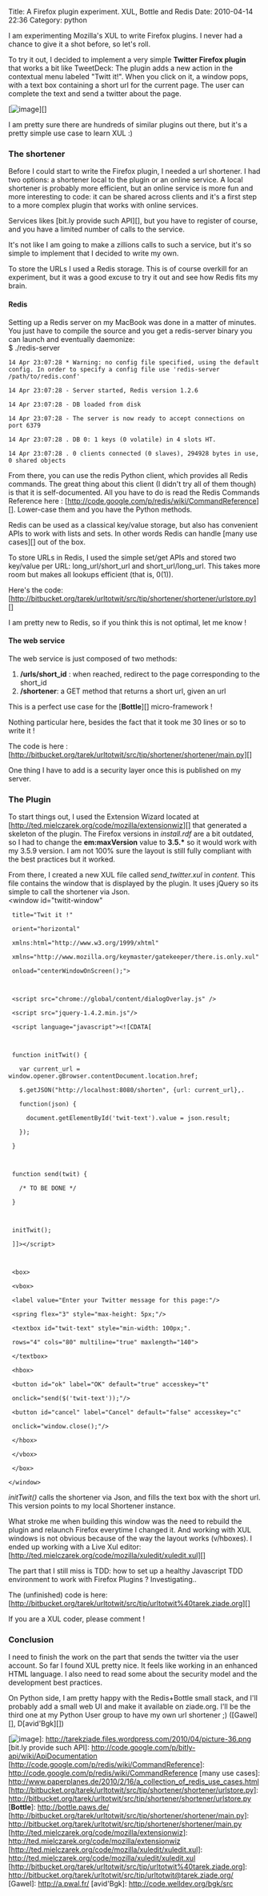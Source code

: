 Title: A Firefox plugin experiment. XUL, Bottle and Redis
Date: 2010-04-14 22:36
Category: python

I am experimenting Mozilla's XUL to write Firefox plugins. I never had a
chance to give it a shot before, so let's roll.   
  
To try it out, I decided to implement a very simple **Twitter Firefox
plugin** that works a bit like TweetDeck: The plugin adds a new action
in the contextual menu labeled "Twitt it!". When you click on it, a
window pops, with a text box containing a short url for the current
page. The user can complete the text and send a twitter about the page.
  
  
[![image][]][]   
  
I am pretty sure there are hundreds of similar plugins out there, but
it's a pretty simple use case to learn XUL :)   
### The shortener

  
Before I could start to write the Firefox plugin, I needed a url
shortener. I had two options: a shortener local to the plugin or an
online service. A local shortener is probably more efficient, but an
online service is more fun and more interesting to code: it can be
shared across clients and it's a first step to a more complex plugin
that works with online services.   
  
Services likes [bit.ly provide such API][], but you have to register of
course, and you have a limited number of calls to the service.   
  
It's not like I am going to make a zillions calls to such a service,
but it's so simple to implement that I decided to write my own.   
  
To store the URLs I used a Redis storage. This is of course overkill
for an experiment, but it was a good excuse to try it out and see how
Redis fits my brain.   
#### Redis

  
Setting up a Redis server on my MacBook was done in a matter of
minutes. You just have to compile the source and you get a redis-server
binary you can launch and eventually daemonize:   
   $ ./redis-server

    14 Apr 23:07:28 * Warning: no config file specified, using the default config. In order to specify a config file use 'redis-server /path/to/redis.conf'

    14 Apr 23:07:28 - Server started, Redis version 1.2.6

    14 Apr 23:07:28 - DB loaded from disk

    14 Apr 23:07:28 - The server is now ready to accept connections on port 6379

    14 Apr 23:07:28 . DB 0: 1 keys (0 volatile) in 4 slots HT.

    14 Apr 23:07:28 . 0 clients connected (0 slaves), 294928 bytes in use, 0 shared objects

  
From there, you can use the redis Python client, which provides all
Redis commands. The great thing about this client (I didn't try all of
them though) is that it is self-documented. All you have to do is read
the Redis Commands Reference here :
[http://code.google.com/p/redis/wiki/CommandReference][]. Lower-case
them and you have the Python methods.   
  
Redis can be used as a classical key/value storage, but also has
convenient APIs to work with lists and sets. In other words Redis can
handle [many use cases][] out of the box.   
  
To store URLs in Redis, I used the simple set/get APIs and stored two
key/value per URL: long\_url/short\_url and short\_url/long\_url. This
takes more room but makes all lookups efficient (that is, 0(1)).   
  
Here's the code:
[http://bitbucket.org/tarek/urltotwit/src/tip/shortener/shortener/urlstore.py][]
  
  
I am pretty new to Redis, so if you think this is not optimal, let me
know !   
#### The web service

  
The web service is just composed of two methods:   
1.  **/urls/short\_id** : when reached, redirect to the page
    corresponding to the short\_id
2.  **/shortener**: a GET method that returns a short url, given an url

  
This is a perfect use case for the [**Bottle**][] micro-framework !   
  
Nothing particular here, besides the fact that it took me 30 lines or
so to write it !   
  
The code is here :
[http://bitbucket.org/tarek/urltotwit/src/tip/shortener/shortener/main.py][]
  
  
One thing I have to add is a security layer once this is published on
my server.   
### The Plugin

  
To start things out, I used the Extension Wizard located at
[http://ted.mielczarek.org/code/mozilla/extensionwiz][] that generated a
skeleton of the plugin. The Firefox versions in *install.rdf* are a bit
outdated, so I had to change the **em:maxVersion** value to **3.5.\***
so it would work with my 3.5.9 version. I am not 100% sure the layout is
still fully compliant with the best practices but it worked.   
  
From there, I created a new XUL file called *send\_twitter.xul* in
*content*. This file contains the window that is displayed by the
plugin. It uses jQuery so its simple to call the shortener via Json.   
   <window id="twitit-window"

     title="Twit it !"

     orient="horizontal"

     xmlns:html="http://www.w3.org/1999/xhtml"

     xmlns="http://www.mozilla.org/keymaster/gatekeeper/there.is.only.xul"

     onload="centerWindowOnScreen();">



     <script src="chrome://global/content/dialogOverlay.js" />

     <script src="jquery-1.4.2.min.js"/>

     <script language="javascript"><![CDATA[



     function initTwit() {

       var current_url = window.opener.gBrowser.contentDocument.location.href;

       $.getJSON("http://localhost:8080/shorten", {url: current_url},.

       function(json) {

         document.getElementById('twit-text').value = json.result;

       });

     }



     function send(twit) {

       /* TO BE DONE */

     }



     initTwit();

     ]]></script>



     <box>

     <vbox>

     <label value="Enter your Twitter message for this page:"/>

     <spring flex="3" style="max-height: 5px;"/>

     <textbox id="twit-text" style="min-width: 100px;".

     rows="4" cols="80" multiline="true" maxlength="140">

     </textbox>

     <hbox>

     <button id="ok" label="OK" default="true" accesskey="t"

     onclick="send($('twit-text'));"/>

     <button id="cancel" label="Cancel" default="false" accesskey="c"

     onclick="window.close();"/>

     </hbox>

     </vbox>

     </box>

    </window>

  
*initTwit()* calls the shortener via Json, and fills the text box with
the short url. This version points to my local Shortener instance.   
  
What stroke me when building this window was the need to rebuild the
plugin and relaunch Firefox everytime I changed it. And working with XUL
windows is not obvious because of the way the layout works (v/hboxes). I
ended up working with a Live Xul editor:
[http://ted.mielczarek.org/code/mozilla/xuledit/xuledit.xul][]   
  
The part that I still miss is TDD: how to set up a healthy Javascript
TDD environment to work with Firefox Plugins ? Investigating..   
  
The (unfinished) code is here:
[http://bitbucket.org/tarek/urltotwit/src/tip/urltotwit%40tarek.ziade.org][]
  
  
If you are a XUL coder, please comment !   
### Conclusion

  
I need to finish the work on the part that sends the twitter via the
user account. So far I found XUL pretty nice. It feels like working in
an enhanced HTML language. I also need to read some about the security
model and the development best practices.   
  
On Python side, I am pretty happy with the Redis+Bottle small stack,
and I'll probably add a small web UI and make it available on ziade.org.
I'll be the third one at my Python User group to have my own url
shortener ;) ([Gawel][], D[avid'Bgk][])

  [image]: http://tarekziade.files.wordpress.com/2010/04/picture-36.png?w=1024
    "Twitter Plugin example"
  [![image][]]: http://tarekziade.files.wordpress.com/2010/04/picture-36.png
  [bit.ly provide such API]: http://code.google.com/p/bitly-api/wiki/ApiDocumentation
  [http://code.google.com/p/redis/wiki/CommandReference]: http://code.google.com/p/redis/wiki/CommandReference
  [many use cases]: http://www.paperplanes.de/2010/2/16/a_collection_of_redis_use_cases.html
  [http://bitbucket.org/tarek/urltotwit/src/tip/shortener/shortener/urlstore.py]:
    http://bitbucket.org/tarek/urltotwit/src/tip/shortener/shortener/urlstore.py
  [**Bottle**]: http://bottle.paws.de/
  [http://bitbucket.org/tarek/urltotwit/src/tip/shortener/shortener/main.py]:
    http://bitbucket.org/tarek/urltotwit/src/tip/shortener/shortener/main.py
  [http://ted.mielczarek.org/code/mozilla/extensionwiz]: http://ted.mielczarek.org/code/mozilla/extensionwiz
  [http://ted.mielczarek.org/code/mozilla/xuledit/xuledit.xul]: http://ted.mielczarek.org/code/mozilla/xuledit/xuledit.xul
  [http://bitbucket.org/tarek/urltotwit/src/tip/urltotwit%40tarek.ziade.org]:
    http://bitbucket.org/tarek/urltotwit/src/tip/urltotwit@tarek.ziade.org/
  [Gawel]: http://a.pwal.fr/
  [avid'Bgk]: http://code.welldev.org/bgk/src
